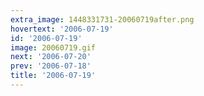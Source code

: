 ```yaml
---
extra_image: 1448331731-20060719after.png
hovertext: '2006-07-19'
id: '2006-07-19'
image: 20060719.gif
next: '2006-07-20'
prev: '2006-07-18'
title: '2006-07-19'
---
```

